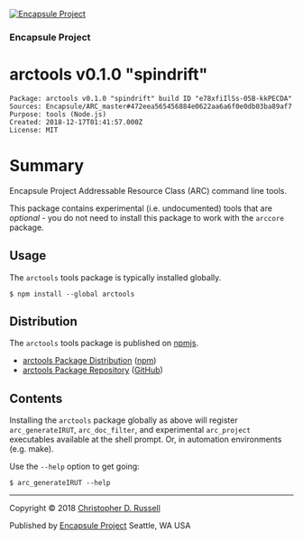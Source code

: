 [![Encapsule Project](https://encapsule.io/images/blue-burst-encapsule.io-icon-72x72.png "Encapsule Project")](https://encapsule.io)

### Encapsule Project

# arctools v0.1.0 "spindrift"

```
Package: arctools v0.1.0 "spindrift" build ID "e78xfiIlSs-05B-kkPECDA"
Sources: Encapsule/ARC_master#472eea565456884e0622aa6a6f0e0db03ba89af7
Purpose: tools (Node.js)
Created: 2018-12-17T01:41:57.000Z
License: MIT
```

# Summary

Encapsule Project Addressable Resource Class (ARC) command line tools.

This package contains experimental (i.e. undocumented) tools that are _optional_ - you do not need to install this package to work with the `arccore` package.

## Usage

The `arctools` tools package is typically installed globally.

```
$ npm install --global arctools
```

## Distribution

The `arctools` tools package is published on [npmjs](https://npmjs.com).

- [arctools Package Distribution](https://npmjs.com/package/arctools/v/0.1.0) ([npm](https://www.npmjs.com/~chrisrus))
- [arctools Package Repository](https://github.com/Encapsule/arctools) ([GitHub](https://github.com/Encapsule))

## Contents

Installing the `arctools` package globally as above will register `arc_generateIRUT`, `arc_doc_filter`, and experimental `arc_project` executables available at the shell prompt. Or, in automation environments (e.g. make).

Use the `--help` option to get going:

```
$ arc_generateIRUT --help
```

<hr>

Copyright &copy; 2018 [Christopher D. Russell](http://chrisrussell.net)

Published by [Encapsule Project](https://encapsule.io) Seattle, WA USA